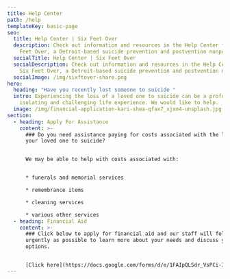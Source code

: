 ```yaml
---
title: Help Center
path: /help
templateKey: basic-page
seo:
  title: Help Center | Six Feet Over
  description: Check out information and resources in the Help Center from Six
    Feet Over, a Detroit-based suicide prevention and postvention nonprofit.
  socialTitle: Help Center | Six Feet Over
  socialDescription: Check out information and resources in the Help Center from
    Six Feet Over, a Detroit-based suicide prevention and postvention nonprofit.
  socialImage: /img/sixftover-share.png
hero:
  heading: "Have you recently lost someone to suicide "
  intro: Experiencing the loss of a loved one to suicide can be a profoundly
    isolating and challenging life experience. We would like to help.
  image: /img/financial-application-kari-shea-qfax7_xjxm4-unsplash.jpg
section:
  - heading: Apply For Assistance
    content: >-
      ### Do you need assistance paying for costs associated with the loss of
      your loved one to suicide?


      We may be able to help with costs associated with:


      * funerals and memorial services

      * remembrance items

      * cleaning services

      * various other services
  - heading: Financial Aid
    content: >-
      ### Click below to apply for financial aid and our staff will follow up as
      urgently as possible to learn more about your needs and discuss your
      options.


      [Click here](https://docs.google.com/forms/d/e/1FAIpQLSdr_VsPCi-I_0CnsqinUwi05W0yQ4X0O6yRacKpU7gQhGj1QQ/viewform)
---
```

